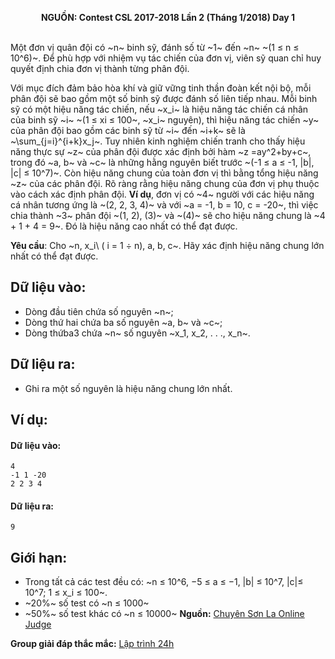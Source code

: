 **<center>NGUỒN: Contest CSL 2017-2018 Lần 2 (Tháng 1/2018) Day 1</center>**
<br>

Một đơn vị quân đội có ~n~ binh sỹ, đánh số từ ~1~ đến ~n~ ~(1 ≤ n ≤ 10^6)~. Để phù hợp với nhiệm vụ tác chiến của đơn vị, viên sỹ quan chỉ huy quyết định chia đơn vị thành từng phân đội.

Với mục đích đảm bảo hòa khí và giữ vững tinh thần đoàn kết nội bộ, mỗi phân đội sẽ bao gồm một số binh sỹ được đánh số liên tiếp nhau. Mỗi binh sỹ có một hiệu năng tác chiến, nếu ~x_i~ là hiệu năng tác chiến cá nhân của binh sỹ ~i~ ~(1 ≤ xi ≤ 100~, ~x_i~ nguyên), thì hiệu năng  tác chiến ~y~ của phân đội bao gồm các binh sỹ từ ~i~ đến ~i+k~ sẽ là ~\sum_{j=i}^{i+k}x_j~. Tuy nhiên kinh nghiệm chiến tranh cho thấy hiệu năng thực sự ~z~ của 
phân đội được xác định bởi hàm ~z =ay^2+by+c~, trong đó ~a, b~ và ~c~ là những hằng nguyên biết trước ~(-1 ≤ a ≤ -1, |b|, |c| ≤ 10^7)~. Còn hiệu năng chung của toàn đơn vị thì bằng tổng hiệu năng ~z~ của các phân đội. Rõ ràng rằng hiệu năng chung của đơn vị phụ thuộc vào cách xác định phân đội. **Ví dụ**, đơn vị có ~4~ người với các hiệu năng cá nhân tương ứng là ~(2, 2, 3, 4)~ và 
với ~a = -1, b = 10, c = -20~, thì việc chia thành ~3~ phân đội ~(1, 2), (3)~ và ~(4)~ sẽ cho hiệu năng chung là ~4 + 1 + 4 = 9~. Đó là hiệu năng cao nhất có thể đạt được.

**Yêu cầu**: Cho ~n, x_i\ ( i = 1 ÷ n), a, b, c~. Hãy xác định hiệu năng chung lớn nhất có thể đạt được. 

## Dữ liệu vào:
- Dòng đầu tiên chứa số nguyên ~n~;
- Dòng thứ hai chứa ba số nguyên ~a, b~ và ~c~; 
- Dòng thứba3 chứa ~n~ số nguyên ~x_1, x_2, . . ., x_n~. 

## Dữ liệu ra:
- Ghi ra một số nguyên là hiệu năng chung lớn nhất.

## Ví dụ:
#### Dữ liệu vào:
```
4 
-1 1 -20 
2 2 3 4
```
#### Dữ liệu ra:
```
9
```

## Giới hạn:
- Trong tất cả các test đều có: ~n ≤ 10^6, −5 ≤ a ≤ −1, |b| ≤ 10^7, |c|≤ 10^7; 1 ≤ x_i ≤ 100~. 
- ~20\%~ số test có ~n ≤ 1000~ 
- ~50\%~ số test khác có ~n ≤ 10000~
**Nguồn:** [Chuyên Sơn La Online Judge](http://csloj.ddns.net/)

**Group giải đáp thắc mắc:** [Lập trình 24h](https://www.facebook.com/groups/1386904321519984)